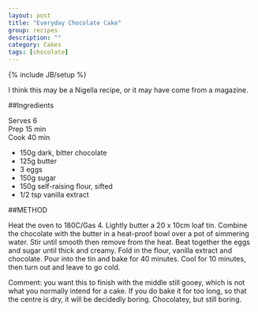 ```yaml
---
layout: post
title: "Everyday Chocolate Cake"
group: recipes
description: ""
category: Cakes
tags: [chocolate]
---
```

{% include JB/setup %}

I think this may be a Nigella recipe, or it may have come from a magazine.

##Ingredients

Serves 6  
Prep 15 min  
Cook 40 min  

- 150g dark, bitter chocolate 
- 125g butter 
- 3 eggs 
- 150g sugar 
- 150g self-raising flour, sifted 
- 1/2 tsp vanilla extract



##METHOD

Heat the oven to 180C/Gas 4. Lightly butter a 20 x 10cm loaf tin. Combine the chocolate with the butter in a heat-proof bowl over a pot of simmering water. Stir until smooth then remove from the heat. Beat together the eggs and sugar until thick and creamy. Fold in the flour, vanilla extract and chocolate. Pour into the tin and bake for 40 minutes. Cool for 10 minutes, then turn out and leave to go cold.

Comment: you want this to finish with the middle still gooey, which is not what you normally intend for a cake.  If you do bake it for too long, so that the centre is dry, it will be decidedly boring.  Chocolatey, but still boring.
